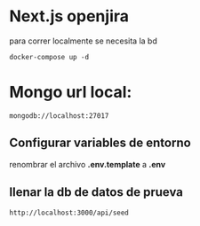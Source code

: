 # Next.js openjira

para correr localmente se necesita la bd

```
docker-compose up -d
```

# Mongo url local:

```
mongodb://localhost:27017
```


## Configurar variables de entorno

renombrar el archivo __.env.template__ a __.env__

## llenar la db de datos de prueva

```
http://localhost:3000/api/seed
```
